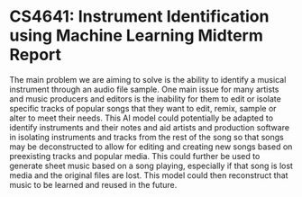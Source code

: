 # CS4641: Instrument Identification using Machine Learning Midterm Report

The main problem we are aiming to solve is the ability to identify a musical instrument through an audio file sample. One main issue for many artists and music producers and editors is the inability for them to edit or isolate specific tracks of popular songs that they want to edit, remix, sample or alter to meet their needs. This AI model could potentially be adapted to identify instruments and their notes and aid artists and production software in isolating instruments and tracks from the rest of the song so that songs may be deconstructed to allow for editing and creating new songs based on preexisting tracks and popular media. This could further be used to generate sheet music based on a song playing, especially if that song is lost media and the original files are lost. This model could then reconstruct that music to be learned and reused in the future.
